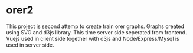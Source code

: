 # orer2
This project is second attemp to create train orer graphs. Graphs created using SVG and d3js library. This time server side seperated from frontend. Vuejs used in client side together with d3js and Node/Express/Mysql is used in server side. 
